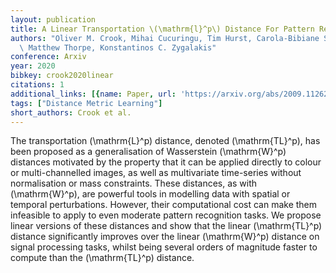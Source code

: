 ```yaml
---
layout: publication
title: A Linear Transportation \(\mathrm{l}^p\) Distance For Pattern Recognition
authors: "Oliver M. Crook, Mihai Cucuringu, Tim Hurst, Carola-Bibiane Sch\xF6nlieb,\
  \ Matthew Thorpe, Konstantinos C. Zygalakis"
conference: Arxiv
year: 2020
bibkey: crook2020linear
citations: 1
additional_links: [{name: Paper, url: 'https://arxiv.org/abs/2009.11262'}]
tags: ["Distance Metric Learning"]
short_authors: Crook et al.
---
```

The transportation \(\mathrm\{L\}^p\) distance, denoted \(\mathrm\{TL\}^p\), has been
proposed as a generalisation of Wasserstein \(\mathrm\{W\}^p\) distances motivated
by the property that it can be applied directly to colour or multi-channelled
images, as well as multivariate time-series without normalisation or mass
constraints. These distances, as with \(\mathrm\{W\}^p\), are powerful tools in
modelling data with spatial or temporal perturbations. However, their
computational cost can make them infeasible to apply to even moderate pattern
recognition tasks. We propose linear versions of these distances and show that
the linear \(\mathrm\{TL\}^p\) distance significantly improves over the linear
\(\mathrm\{W\}^p\) distance on signal processing tasks, whilst being several orders
of magnitude faster to compute than the \(\mathrm\{TL\}^p\) distance.